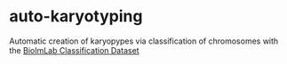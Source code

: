 # auto-karyotyping
Automatic creation of karyopypes via classification of chromosomes with the [BioImLab Classification Dataset](http://bioimlab.dei.unipd.it/Automatic%20Karyotyping%20Classification.htm)
